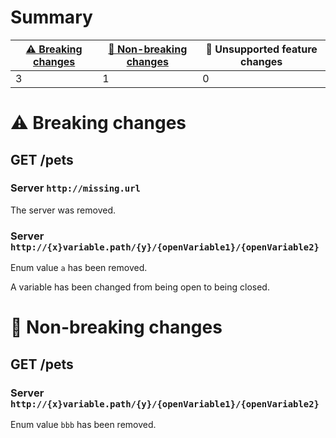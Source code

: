 # Summary

| [⚠️ Breaking changes](#breaking-changes) | [🙆 Non-breaking changes](#non-breaking-changes) | 🤷 Unsupported feature changes |
|------------------------------------------|-------------------------------------------------|-------------------------------|
| 3                                        | 1                                               | 0                             |

# <span id="breaking-changes"></span>⚠️ Breaking changes

## **GET** /pets

### Server `http://missing.url`

The server was removed.

### Server `http://{x}variable.path/{y}/{openVariable1}/{openVariable2}`

Enum value `a` has been removed.

A variable has been changed from being open to being closed.

# <span id="non-breaking-changes"></span>🙆 Non-breaking changes

## **GET** /pets

### Server `http://{x}variable.path/{y}/{openVariable1}/{openVariable2}`

Enum value `bbb` has been removed.
